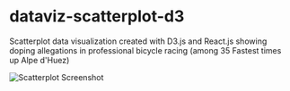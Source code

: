 # dataviz-scatterplot-d3

Scatterplot data visualization created with D3.js and React.js showing doping allegations in professional bicycle racing (among 35 Fastest times up Alpe d'Huez)

![Scatterplot Screenshot](https://i.imgur.com/0Yvemmx.jpg)
